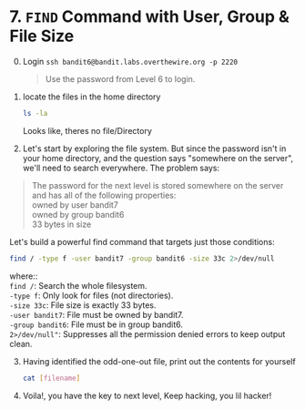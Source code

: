 # 7. `FIND` Command with User, Group & File Size

0. Login ```ssh bandit6@bandit.labs.overthewire.org -p 2220```
    >Use the password from Level 6 to login.
1. locate the files in the home directory
   ```bash
   ls -la
   ```
   Looks like, theres no file/Directory
  
2. Let's start by exploring the file system. But since the password isn't in your home directory, and the question says "somewhere on the server", we'll need to search everywhere.
  The problem says:
  >The password for the next level is stored somewhere on the server and has all of the following properties:   
  >  owned by user bandit7   
  >  owned by group bandit6    
  >  33 bytes in size

Let's build a powerful find command that targets just those conditions:
   ```bash
  find / -type f -user bandit7 -group bandit6 -size 33c 2>/dev/null

   ```
   where::   
```find /```: Search the whole filesystem.  
```-type f```: Only look for files (not directories).   
```-size 33c```: File size is exactly 33 bytes.   
```-user bandit7```: File must be owned by bandit7.   
```-group bandit6```: File must be in group bandit6.  
```2>/dev/null"```: Suppresses all the permission denied errors to keep output clean.
   
3. Having identified the odd-one-out file, print out the contents for yourself
   ```bash
   cat [filename]
   ```
4. Voila!, you have the key to next level, Keep hacking, you lil hacker!
